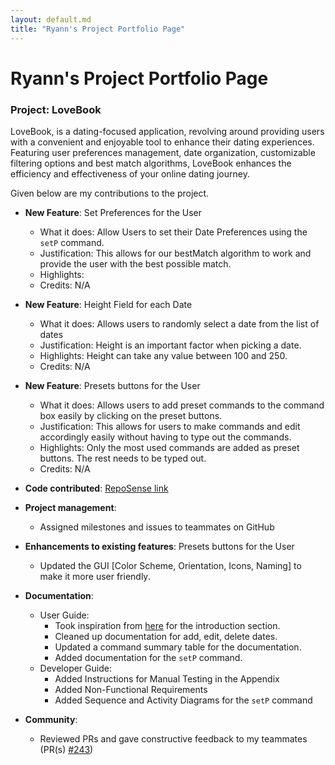 ```yaml
---
layout: default.md
title: "Ryann's Project Portfolio Page"
---
```


# Ryann's Project Portfolio Page

### Project: LoveBook

LoveBook, is a dating-focused application, revolving around providing users with a convenient
and enjoyable tool to enhance their dating experiences. Featuring user preferences management, date organization,
customizable filtering options and best match algorithms, LoveBook enhances the efficiency and effectiveness of your
online dating journey.

Given below are my contributions to the project.

* **New Feature**: Set Preferences for the User
  * What it does: Allow Users to set their Date Preferences using the `setP` command.
  * Justification: This allows for our bestMatch algorithm to work and provide the user with the best possible match.
  * Highlights: 
  * Credits: N/A

* **New Feature**: Height Field for each Date
  * What it does: Allows users to randomly select a date from the list of dates
  * Justification: Height is an important factor when picking a date.
  * Highlights: Height can take any value between 100 and 250.
  * Credits: N/A

* **New Feature**: Presets buttons for the User
  * What it does: Allows users to add preset commands to the command box easily by clicking on the preset buttons.
  * Justification: This allows for users to make commands and edit accordingly easily without having to type out the commands.
  * Highlights: Only the most used commands are added as preset buttons. The rest needs to be typed out.
  * Credits: N/A

* **Code contributed**: [RepoSense link](https://nus-cs2103-ay2324s1.github.io/tp-dashboard/?search=ryamgoh&sort=groupTitle&sortWithin=title&timeframe=commit&mergegroup=&groupSelect=groupByRepos&breakdown=true&checkedFileTypes=docs~functional-code~test-code&since=2023-09-22&tabOpen=false)

* **Project management**:
  * Assigned milestones and issues to teammates on GitHub

* **Enhancements to existing features**: Presets buttons for the User
  * Updated the GUI [Color Scheme, Orientation, Icons, Naming]  to make it more user friendly.

* **Documentation**:
  * User Guide:
    - Took inspiration from [here](https://ay2223s2-cs2103t-w12-1.github.io/tp/UserGuide.html) for the introduction section.
    - Cleaned up documentation for add, edit, delete dates.
    - Updated a command summary table for the documentation.
    - Added documentation for the `setP` command.
  * Developer Guide:
    - Added Instructions for Manual Testing in the Appendix
    - Added Non-Functional Requirements
    - Added Sequence and Activity Diagrams for the `setP` command

* **Community**:
  * Reviewed PRs and gave constructive feedback to my teammates (PR(s) [#243](https://github.com/AY2324S1-CS2103T-F10-2/tp/pull/243#issuecomment-1805841619))
